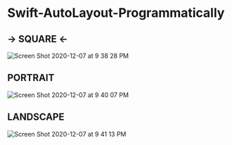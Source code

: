 # Swift-AutoLayout-Programmatically

## -> SQUARE <-
![Screen Shot 2020-12-07 at 9 38 28 PM](https://user-images.githubusercontent.com/69213274/101444565-9d681b80-38d4-11eb-8ca3-0f8348c30e51.png)

## PORTRAIT
![Screen Shot 2020-12-07 at 9 40 07 PM](https://user-images.githubusercontent.com/69213274/101444673-cf797d80-38d4-11eb-88f6-4c9c4fbe5889.png)

## LANDSCAPE
![Screen Shot 2020-12-07 at 9 41 13 PM](https://user-images.githubusercontent.com/69213274/101444746-fd5ec200-38d4-11eb-90d1-2495c3eaa711.png)
